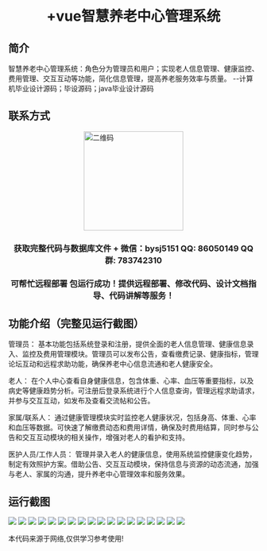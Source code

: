 <p><h1 align="center">+vue智慧养老中心管理系统</h1></p>

## 简介
智慧养老中心管理系统：角色分为管理员和用户；实现老人信息管理、健康监控、费用管理、交互互动等功能，简化信息管理，提高养老服务效率与质量。    --计算机毕业设计源码；毕设源码；java毕业设计源码


## 联系方式
<img src="https://bs-1329754181.cos.ap-shanghai.myqcloud.com/wx.jpg" alt="二维码" style="display: block; margin: 0 auto;" width="200px">
<p><h3 align="center">获取完整代码与数据库文件 + 微信：bysj5151 QQ: 86050149 QQ群: 783742310</h3></p>
<p><h3 align="center">可帮忙远程部署 包运行成功！提供远程部署、修改代码、设计文档指导、代码讲解等服务！</h3></p>

## 功能介绍（完整见运行截图）
管理员： 基本功能包括系统登录和注册，提供全面的老人信息管理、健康信息录入、监控及费用管理模块。管理员可以发布公告，查看缴费记录、健康指标，管理论坛互动和远程求助功能，确保养老中心信息流通和老人健康安全。

老人： 在个人中心查看自身健康信息，包含体重、心率、血压等重要指标，以及病史等健康趋势分析。可注册后登录系统进行个人信息查询，管理远程求助请求，并参与交互互动，如发布及查看交流帖和公告。

家属/联系人： 通过健康管理模块实时监控老人健康状况，包括身高、体重、心率和血压等数据。可快速了解缴费动态和费用详情，确保及时费用结算，同时参与公告和交互互动模块的相关操作，增强对老人的看护和支持。

医护人员/工作人员： 管理并录入老人的健康信息，使用系统监控健康变化趋势，制定有效照护方案。借助公告、交互互动模块，保持信息与资源的动态流通，加强与老人、家属的沟通，提升养老中心管理效率和服务效果。


## 运行截图
![](https://bs-1329754181.cos.ap-shanghai.myqcloud.com/spring/SmartElderlyCareManagementSystem/img/001.jpg)
![](https://bs-1329754181.cos.ap-shanghai.myqcloud.com/spring/SmartElderlyCareManagementSystem/img/002.jpg)
![](https://bs-1329754181.cos.ap-shanghai.myqcloud.com/spring/SmartElderlyCareManagementSystem/img/003.jpg)
![](https://bs-1329754181.cos.ap-shanghai.myqcloud.com/spring/SmartElderlyCareManagementSystem/img/004.jpg)
![](https://bs-1329754181.cos.ap-shanghai.myqcloud.com/spring/SmartElderlyCareManagementSystem/img/005.jpg)
![](https://bs-1329754181.cos.ap-shanghai.myqcloud.com/spring/SmartElderlyCareManagementSystem/img/006.jpg)
![](https://bs-1329754181.cos.ap-shanghai.myqcloud.com/spring/SmartElderlyCareManagementSystem/img/007.jpg)
![](https://bs-1329754181.cos.ap-shanghai.myqcloud.com/spring/SmartElderlyCareManagementSystem/img/008.jpg)
![](https://bs-1329754181.cos.ap-shanghai.myqcloud.com/spring/SmartElderlyCareManagementSystem/img/009.jpg)
![](https://bs-1329754181.cos.ap-shanghai.myqcloud.com/spring/SmartElderlyCareManagementSystem/img/010.jpg)
![](https://bs-1329754181.cos.ap-shanghai.myqcloud.com/spring/SmartElderlyCareManagementSystem/img/011.jpg)
![](https://bs-1329754181.cos.ap-shanghai.myqcloud.com/spring/SmartElderlyCareManagementSystem/img/012.jpg)
![](https://bs-1329754181.cos.ap-shanghai.myqcloud.com/spring/SmartElderlyCareManagementSystem/img/013.jpg)
![](https://bs-1329754181.cos.ap-shanghai.myqcloud.com/spring/SmartElderlyCareManagementSystem/img/014.jpg)
![](https://bs-1329754181.cos.ap-shanghai.myqcloud.com/spring/SmartElderlyCareManagementSystem/img/015.jpg)
![](https://bs-1329754181.cos.ap-shanghai.myqcloud.com/spring/SmartElderlyCareManagementSystem/img/016.jpg)
![](https://bs-1329754181.cos.ap-shanghai.myqcloud.com/spring/SmartElderlyCareManagementSystem/img/017.jpg)
![](https://bs-1329754181.cos.ap-shanghai.myqcloud.com/spring/SmartElderlyCareManagementSystem/img/018.jpg)

<p>本代码来源于网络,仅供学习参考使用!</p>
